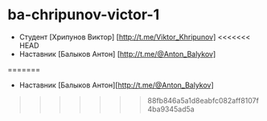 # ba-chripunov-victor-1
* Студент [Хрипунов Виктор] [http://t.me/Viktor_Khripunov]
<<<<<<< HEAD
* Наставник [Балыков Антон] [http://t.me/@Anton_Balykov]

=======
* Наставник [Балыков Антон][http://t.me/@Anton_Balykov]
>>>>>>> 88fb846a5a1d8eabfc082aff8107f4ba9345ad5a

